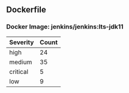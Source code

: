 ## Dockerfile

### Docker Image: jenkins/jenkins:lts-jdk11
| Severity | Count |
|----------|-------|
| high | 24 |
| medium | 35 |
| critical | 5 |
| low | 9 |